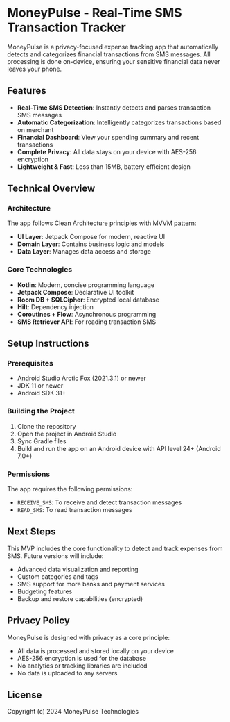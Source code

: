 # MoneyPulse - Real-Time SMS Transaction Tracker

MoneyPulse is a privacy-focused expense tracking app that automatically detects and categorizes financial transactions from SMS messages. All processing is done on-device, ensuring your sensitive financial data never leaves your phone.

## Features

- **Real-Time SMS Detection**: Instantly detects and parses transaction SMS messages
- **Automatic Categorization**: Intelligently categorizes transactions based on merchant
- **Financial Dashboard**: View your spending summary and recent transactions
- **Complete Privacy**: All data stays on your device with AES-256 encryption
- **Lightweight & Fast**: Less than 15MB, battery efficient design

## Technical Overview

### Architecture

The app follows Clean Architecture principles with MVVM pattern:

- **UI Layer**: Jetpack Compose for modern, reactive UI
- **Domain Layer**: Contains business logic and models
- **Data Layer**: Manages data access and storage

### Core Technologies

- **Kotlin**: Modern, concise programming language
- **Jetpack Compose**: Declarative UI toolkit
- **Room DB + SQLCipher**: Encrypted local database
- **Hilt**: Dependency injection
- **Coroutines + Flow**: Asynchronous programming
- **SMS Retriever API**: For reading transaction SMS

## Setup Instructions

### Prerequisites

- Android Studio Arctic Fox (2021.3.1) or newer
- JDK 11 or newer
- Android SDK 31+

### Building the Project

1. Clone the repository
2. Open the project in Android Studio
3. Sync Gradle files
4. Build and run the app on an Android device with API level 24+ (Android 7.0+)

### Permissions

The app requires the following permissions:

- `RECEIVE_SMS`: To receive and detect transaction messages
- `READ_SMS`: To read transaction messages

## Next Steps

This MVP includes the core functionality to detect and track expenses from SMS. Future versions will include:

- Advanced data visualization and reporting
- Custom categories and tags
- SMS support for more banks and payment services
- Budgeting features
- Backup and restore capabilities (encrypted)

## Privacy Policy

MoneyPulse is designed with privacy as a core principle:

- All data is processed and stored locally on your device
- AES-256 encryption is used for the database
- No analytics or tracking libraries are included
- No data is uploaded to any servers

## License

Copyright (c) 2024 MoneyPulse Technologies 